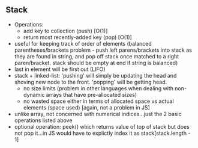 ## Stack
  - Operations:
    - add key to collection (push) [O(1)]
    - return most recently-added key (pop) [O(1)]
  - useful for keeping track of order of elements (balanced parentheses/brackets problem - push left parens/brackets into stack as they are found in string, and pop off stack once matched to a right paren/bracket. stack should be empty at end if string is balanced)
  - last in element will be first out (LIFO)
  - stack + linked-list: 'pushing' will simply be updating the head and shoving new node to the front. 'popping' will be getting
    head. 
    - no size limits (problem in other languages when dealing with non-dynamic arrays that have pre-allocated sizes)
    - no wasted space either in terms of allocated space vs actual elements (space used) [again, not a problem in JS]
  - unlike array, not concerned with numerical indices...just the 2 basic operations listed above
  - optional operation: peek() which returns value of top of stack but does not pop it...in JS would have to explictly index it as stack[stack.length - 1]
